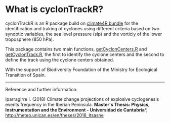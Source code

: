# What is cyclonTrackR?

cyclonTrackR is an R package build on [climate4R bundle](http://www.meteo.unican.es/climate4r) for the identification and traking of cyclones using different criteria based on two synoptic variables, the sea level pressure (slp) and the vorticiy of the lower troposphere (850 hPa).

This package contains two main functions, [getCyclonCenters.R](http://github.com/SantanderMetGroup/cyclonTrackR/blob/master/getCyclonCenters.R) and [getCyclonTrack.R](http://github.com/SantanderMetGroup/cyclonTrackR/blob/master/getCyclonTrack.R), the first to identify the cyclone centers and the second to define the track using the cyclone centers obtained.

With the support of Biodiversity Foundation of the Ministry for Ecological Transition of Spain. 
 
---
Reference and further information: 

Iparragirre I. (2018) Climate change projections of explosive cyclogenesis events frequency in the Iberian Peninsula.  **Master's Thesis: Physics, Instrumentation and the Environment - Universidad de Cantabria***, http://meteo.unican.es/en/theses/2018_Itsasne
